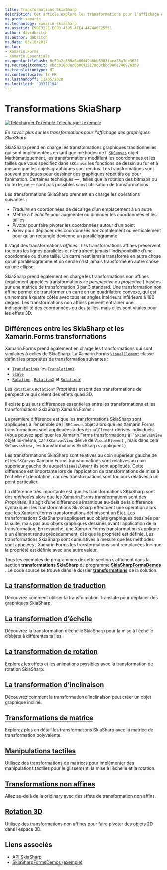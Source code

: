 ```yaml
---
title: Transformations SkiaSharp
description: Cet article explore les transformations pour l’affichage des graphiques SkiaSharp dans les Xamarin.Forms applications et illustre cela avec un exemple de code.
ms.prod: xamarin
ms.technology: xamarin-skiasharp
ms.assetid: E9BE322E-ECB3-4395-AFE4-4474A0F25551
author: davidbritch
ms.author: dabritch
ms.date: 03/10/2017
no-loc:
- Xamarin.Forms
- Xamarin.Essentials
ms.openlocfilehash: 6c59a2c669a6a60049b6bb6383faea35a7de3631
ms.sourcegitcommit: ebdc016b3ec0b06915170d0cbbd9e0e2469763b9
ms.translationtype: MT
ms.contentlocale: fr-FR
ms.lasthandoff: 11/05/2020
ms.locfileid: "93371194"
---
```

# <a name="skiasharp-transforms"></a>Transformations SkiaSharp

[![Télécharger l’exemple](~/media/shared/download.png) Télécharger l’exemple](/samples/xamarin/xamarin-forms-samples/skiasharpforms-demos)

_En savoir plus sur les transformations pour l’affichage des graphiques SkiaSharp_

SkiaSharp prend en charge les transformations graphiques traditionnelles qui sont implémentées en tant que méthodes de l' [`SKCanvas`](xref:SkiaSharp.SKCanvas) objet. Mathématiquement, les transformations modifient les coordonnées et les tailles que vous spécifiez dans `SKCanvas` les fonctions de dessin au fur et à mesure que les objets graphiques sont rendus. Les transformations sont souvent pratiques pour dessiner des graphiques répétitifs ou pour l’animation. Certaines techniques &mdash; , telles que la rotation des bitmaps ou du texte, ne &mdash; sont pas possibles sans l’utilisation de transformations.

Les transformations SkiaSharp prennent en charge les opérations suivantes :

- *Traduire* en coordonnées de décalage d’un emplacement à un autre
- Mettre à l' *échelle* pour augmenter ou diminuer les coordonnées et les tailles
- *Pivoter* pour faire pivoter les coordonnées autour d’un point
- *Skew* pour déplacer des coordonnées horizontalement ou verticalement pour qu’un rectangle devienne un parallélogramme

Il s’agit des transformations *affines* . Les transformations affines préservent toujours les lignes parallèles et n’entraînent jamais l’indisponibilité d’une coordonnée ou d’une taille. Un carré n’est jamais transformé en autre chose qu’un parallélogramme et un cercle n’est jamais transformé en autre chose qu’une ellipse.

SkiaSharp prend également en charge les transformations non affines (également appelées transformations de *perspective* ou *projective* ) basées sur une matrice de transformation 3 par 3 standard. Une transformation non affine permet de transformer un carré en un quadrilatère convexe, qui est un nombre à quatre côtés avec tous les angles intérieurs inférieurs à 180 degrés. Les transformations non affines peuvent entraîner une indisponibilité des coordonnées ou des tailles, mais elles sont vitales pour les effets 3D.

## <a name="differences-between-skiasharp-and-no-locxamarinforms-transforms"></a>Différences entre les SkiaSharp et les Xamarin.Forms transformations

Xamarin.Forms prend également en charge les transformations qui sont similaires à celles de SkiaSharp. La Xamarin.Forms [`VisualElement`](xref:Xamarin.Forms.VisualElement) classe définit les propriétés de transformation suivantes :

- [`TranslationX`](xref:Xamarin.Forms.VisualElement.TranslationX) les [`TranslationY`](xref:Xamarin.Forms.VisualElement.TranslationY)
- [`Scale`](xref:Xamarin.Forms.VisualElement.Scale)
- [`Rotation`](xref:Xamarin.Forms.VisualElement.Rotation) , [`RotationX`](xref:Xamarin.Forms.VisualElement.RotationX) et [`RotationY`](xref:Xamarin.Forms.VisualElement.RotationY)

Les `RotationX` `RotationY` Propriétés et sont des transformations de perspective qui créent des effets quasi 3D.

Il existe plusieurs différences essentielles entre les transformations et les transformations SkiaSharp Xamarin.Forms :

La première différence est que les transformations SkiaSharp sont appliquées à l’ensemble de l' `SKCanvas` objet alors que les Xamarin.Forms transformations sont appliquées à des `VisualElement` dérivés individuels. (Vous pouvez appliquer les Xamarin.Forms transformations à l' `SKCanvasView` objet lui-même, car `SKCanvasView` dérive de `VisualElement` , mais dans cela `SKCanvasView` , les transformations SkiaSkarp s’appliquent.)

Les transformations SkiaSharp sont relatives au coin supérieur gauche de et les `SKCanvas` Xamarin.Forms transformations sont relatives au coin supérieur gauche du auquel `VisualElement` ils sont appliqués. Cette différence est importante lors de l’application de transformations de mise à l’échelle et de rotation, car ces transformations sont toujours relatives à un point particulier.

La différence très importante est que les transformations SKiaSharp sont des *méthodes* alors que les Xamarin.Forms transformations sont des *Propriétés*. Il s’agit d’une différence sémantique au-delà de la différence syntaxique : les transformations SkiaSharp effectuent une opération alors que les Xamarin.Forms transformations définissent un État. Les transformations SkiaSharp s’appliquent aux objets graphiques dessinés par la suite, mais pas aux objets graphiques dessinés avant l’application de la transformation. En revanche, une Xamarin.Forms transformation s’applique à un élément rendu précédemment, dès que la propriété est définie. Les transformations SkiaSharp sont cumulatives à mesure que les méthodes sont appelées ; Xamarin.Forms les transformations sont remplacées lorsque la propriété est définie avec une autre valeur.

Tous les exemples de programmes de cette section s’affichent dans la section **transformations SkiaSharp** du programme [**SkiaSharpFormsDemos**](/samples/xamarin/xamarin-forms-samples/skiasharpforms-demos) . Le code source se trouve dans le dossier [**transformations**](https://github.com/xamarin/xamarin-forms-samples/tree/master/SkiaSharpForms/Demos/Demos/SkiaSharpFormsDemos/Transforms) de la solution.

## <a name="the-translate-transform"></a>[La transformation de traduction](translate.md)

Découvrez comment utiliser la transformation Translate pour déplacer des graphiques SkiaSharp.

## <a name="the-scale-transform"></a>[La transformation d’échelle](scale.md)

Découvrez la transformation d’échelle SkiaSharp pour la mise à l’échelle d’objets à différentes tailles.

## <a name="the-rotate-transform"></a>[La transformation de rotation](rotate.md)

Explorez les effets et les animations possibles avec la transformation de rotation SkiaSharp.

## <a name="the-skew-transform"></a>[La transformation d’inclinaison](skew.md)

Découvrez comment la transformation d’inclinaison peut créer un objet graphique incliné.

## <a name="matrix-transforms"></a>[Transformations de matrice](matrix.md)

Explorez plus en détail les transformations SkiaSharp avec la matrice de transformation polyvalente.

## <a name="touch-manipulations"></a>[Manipulations tactiles](touch.md)

Utilisez des transformations de matrices pour implémenter des manipulations tactiles pour le glissement, la mise à l’échelle et la rotation.

## <a name="non-affine-transforms"></a>[Transformations non affines](non-affine.md)

Allez au-delà de la oridinary avec des effets de transformation non affins.

## <a name="3d-rotation"></a>[Rotation 3D](3d-rotation.md)

Utilisez des transformations non affines pour faire pivoter des objets 2D dans l’espace 3D.

## <a name="related-links"></a>Liens associés

- [API SkiaSharp](/dotnet/api/skiasharp)
- [SkiaSharpFormsDemos (exemple)](/samples/xamarin/xamarin-forms-samples/skiasharpforms-demos)